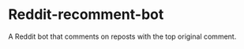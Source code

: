 Reddit-recomment-bot
====================

A Reddit bot that comments on reposts with the top original comment.
